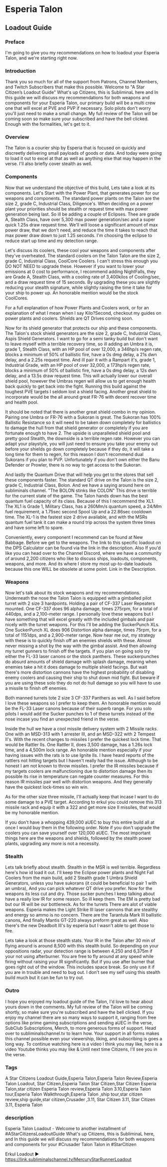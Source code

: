 # Esperia Talon
## Loadout Guide

### Preface
I'm going to give you my recommendations on how to loadout your Esperia Talon, and we're starting right now.

### Introduction
Thank you so much for all of the support from Patrons, Channel Members, and Twitch Subscribers that make this possible. Welcome to "A Star Citizen’s Loadout Guide" What's up Citizens, this is SubliminaL here and In this guide we will discuss my recommendations for both weapons and components for your Esperia Talon, our primary build will be a multi crew one that will excel at PVE and PVP if necessary. Solo pilots don't worry you'll just need to make a small change. My full review of the Talon will be coming soon so make sure your subscribed and have the bell clicked. Enough with the formalities, let's get to it.

### Overview
The Talon is a courier ship by Esperia that is focused on quickly and discreetly delivering small payloads of goods or data. And today were going to load it out to excel at that as well as anything else that may happen in the verse. I'll also briefly cover stealth as well.

### Components
Now that we understand the objective of this build, Lets take a look at its components. Let's Start with the Power Plant, that generates power for our weapons and components. The standard power plants on the Talon are the size 2, grade C, Industrial Class, Diligence's. When deciding on a power plant your priorities should be stealth or request time with max power generation being last. So ill be adding a couple of Eclipses. Thee are grade A, Stealth Class, have over 5,300 max power generation/sec and a super quick 1.25s draw request time. We'll will loose a significant amount of max power draw, that we don't need, and reduce the time it takes to reach that max power draw down to just 1.25 seconds. I'm choosing the eclipse to reduce start up time and my detection range.

Let's discuss its coolers, these cool your weapons and components after they've overheated. The standard coolers on the Talon Talon are the size 2, grade C, Industrial Class, CoolCore Coolers. I can't stress this enough you DO NOT NEED to upgrade these. However if you want to lower your emissions at 0 cost to performance, I recommend adding NightFalls, they are Grade A, Stealth Class, with a cooling rate of 3,400kilos of Cooling/sec, and a draw request time of 15 seconds. By upgrading these you are slightly reducing your stealth signature, while slightly raising the time it take for your ship to power up. An honorable mention would be the stock CoolCores.

For a full explanation of how Power Plants and Coolers work, or for an explanation of what I mean when I say Kilo?Second, checkout my guides on power plants and coolers. Shields are QT Drives coming soon.

Now for its shield generator that protects our ship and these components. The Talon's stock shield generators are the size 2, grade C, Industrial Class, Aspis Shield Generators. I want to go for a semi tanky build but don't want to leave myself with a terrible recovery time, so ill adding an Umbra it is, grade 1, Stealth Class, with an HP pool of over 12,000, a 346hp/s regen rate, blocks a minimum of 50% of ballistic fire, have a 0s dmg delay, a 21s dwn delay, and a 2.25s request time. And ill pair it with a Rampart it's, grade 1, Industrial Grade, with an HP pool of over 32,000, a 173hp/s regen rate, blocks a minimum of 50% of ballistic fire, have a 0s dmg delay, a 12s dwn delay, and a 13.5s draw request time. This will actually lower our overall shield pool, however the Umbras regen will allow us to get enough health back quickly to get back into the fight. Running this build against the toughest PVE targets I seldom lost a shield facing. Another great shield to incorporate would be the all around great FR-76 with decent recover time and health pool.

It should be noted that there is another great shield combo in my opinion. Pairing one Umbra or FR-76 with a Sukoran is great. The Sukoran has 100% Ballistic Resistance so it will need to be taken down completely for ballistics to damage the hull from that shield generator or completely if you are fortunate enough to have 2. The upside is unparalleled shield pool and pretty good Stealth, the downside is a terrible regen rate. However you can adapt your playstyle, you will just need to ensure you take your enemy out before your shields go down completely because if they do, it will take a long time for them to regen, for this reason I don't recommend dual Sukorans if you plan to PVP. Unfortunately if you don't own either the Banu Defender or Prowler, there is no way to get access to the Sukoran.

And lastly the Quantum Drive that will help you get to the stores that sell these components faster. The standard QT drive on the Talon is the size 2, grade C, Industrial Class, Bolon. And we have a saying around here on subliminals channel. "The BOLON stinks like COLON" This drive is terrible for the current state of the game. The Talon hands down has the best quantum fuel capacity of its class. Because of this I recommend the XL1. The XL1 is Grade 1, Military Class, has a 260Mm/s quantum speed, a 24/Mm fuel requirement, a 1.75sec second Spool Up and a 22.86sec cooldown time. The XL-1 is the fastest size 2 drive available, and with the MSRs quantum fuel tank it can make a round trip across the system three times and have some left to spare.

Conveniently, every component I recommend can be found at New Babbage. Before we get to the weapons. The link to this specific loadout on the DPS Calculator can be found via the link in the description. Also If you'd like you can head over to the Channel Discord, where we have a community of around 2,200 citizens who like to discuss ships, loadouts, components, weapons, and more. And its where I store my most up-to-date loadouts because this one WILL be obsolete at some point. Link in the Description.

### Weapons
Now let's talk about its stock weapons and my recommendations. Underneath the nose the Talon Talon is equipped with a gimballed pilot turret with 2 size 3 hardpoints. Holding a pair of CF-337 Laser Repeaters mounted. One CF-337 does 96 alpha damage, times 275rpm, for a total of 440dps, and a 2,100-meter range. I personally love these weapons but I have something that will excel greatly with the included gimbals and pair nicely with the turret weapons. For this I'll be adding the SuckerPunch XLs. One SuckerPunch XL does 906 Distortion alpha damage, times 75rpm, for a total of 1151dps, and a 2,900-meter range. Now hear me out, my strategy with these is to quickly finish off an enemies shields with these. Almost never missing a shot by the way with the gimbal assist. And then allowing my turret gunners to finish off the targets. If you plan on going solo try either the FL-33 laser canons or the stock panthers. These suckerpunches do absurd amounts of shield damage with splash damage, meaning when enemies take a hit it does damage to multiple shield facings. But wait there's more distortion cannons have the highest probability of disabling enemy coolers and causing their ship to shut down mid fight. But beware if you are using these solo they do not do hull damage so you will have to use a missile to finish off enemies.

Both manned turrets tote 2 size 3 CF-337 Panthers as well. As I said before I love these weapons so I prefer to keep them. An honorable mention would be the FL-33 Laser canons because of their superb range. For you solo pilots I would add the Sucker punches to 1 of these turrets instead of the nose incase you find an unexpected friend in the verse.

Inside the hull we have a cool missile delivery system with 2 Missile racks. One with an MSD-313 with 1 arrester III, and an MSD-322 with 2 Tempest II's. With the recent changes to missiles I prefer the quickest lock time. That would be Rattler IIs. One Rattler II, does 3,500 damage, has a 1.26s lock time, and a 4,500m lock range. An honorable mention especially if your having issues with the rats is to use Ignite IIs. I have heard reports of the rattlers not hitting targets but I haven't really had the issue. Although to be honest I am not known to throw missiles. I prefer the IR missiles because if my targets coolers are malfunctioning due to distortion damage then its possible its rise in temperature can negate counter measures. For this reason IR missiles pair well with distortion weapons. And they generally have the quickest lock-times so win win.

As for the other size three missile, I'll actually keep that incase I want to do some damage to a PVE target. According to erkul you could remove this 313 missile rack and equip it with a 322 and get more size II missiles, that would be my honorable mention.

If you don't have a whopping 439,000 aUEC to buy this entire build all at once I would buy them in the following order. Note if you don't upgrade the coolers you can save yourself over 120,000 aUEC. The most important things here are the weapons and shields, followed by the stealth power plants, upgrading any more is not a necessity.

### Stealth
Lets talk briefly about stealth. Stealth in the MSR is well terrible. Regardless here's how id load it out. I'll keep the Eclipse power plants and Night Fall Coolers from the main build, add 2 Stealth grade 1 Umbra Shield Generators, unless you have sukorans (it could be beneficial to pair 1 with an umbra), And you can pick whatever QT drive you prefer. Now for the weapons its less cut and dry. Those sucker punches I keep talking about have a really low IR for some reason. So ill keep them. The EM is pretty bad but our IR will be our bottleneck. As for the turrets There are alot of viable weapons. Esperia makes the Light Strike III laser cannons that are stealthy and energy so ammo is no concern. There are the Tarantula Mark III ballistic canons, And finally Mantis GT-220 always preform great as well. Also there's the new Deadbolt III's by esperia but I wasn't able to get those to fire.

Lets take a look at those stealth stats. Your IR in the Talon after 30 min of flying around is around 8,500 with this stealth build. So depending on your oppositions radar, your detection range is between 4,250 and 6,375m if your not using afterburner. You are free to fly around at any speed while firing without raising your IR significantly. But if you use after burner that goes right out of the window. This includes space break. So only use it if you are in trouble and need to bug out. I don't see my self using this stealth build much but it can be fun to try out.

### Outro
I hope you enjoyed my loadout guide of the Talon, I'd love to hear about yours down in the comments. My full review of the Talon will be coming shortly, so make sure you're subscribed and have the bell clicked. If you enjoy my channel there are so many ways to support it, ranging from free options like prime gaming subscriptions and sending aUEC in the verse, SubClub Subscriptions, Merch, to more generous forms of support. Head over to subliminalschannel.tv to learn how. Your support in all forms makes this channel possible even your viewership, liking, and subscribing is goes a long way. To continue watching here is a video I think you may like, here is a video Youtube thinks you may like & Until next time Citizens, I'll see you in the verse.

### Tags
A Star Citizens Loadout Guide,Esperia Talon,Esperia Talon Review,Esperia Talon Loadout, Star Citizen,Esperia Talon Star Citizen,Star Citizen Esperia Talon,star citizen Esperia Talon review,Esperia Talon 3.10,Esperia Talon tour,Esperia Talon Walkthrough,Esperia Talon ,ship tour,star citizen review,ship guide,star citizen,Crusader ,3.11, Star Citizen 3.11, Star Citizen 3.11, Esperia Talon

### description
Esperia Talon Loadout - Welcome to another installment of #AStarCitizensLoadoutGuide What's up Citizens, this is SubliminaL here, and In this guide we will discuss my recommendations for both weapons and components for your #Crusader Talon Talon in #StarCitizen

Erkul Loadout ► https://link.subliminalschannel.tv/MercuryStarRunnerLoadout
